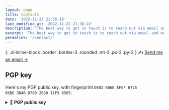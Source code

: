 ```yaml
---
layout: page
title: Contacts
date: '2022-11-22 21:36:18'
last_modified_at: '2022-11-22 21:36:22'
description: 'The best way to get in touch is to reach out via email and we’ll take it from there.'
excerpt: 'The best way to get in touch is to reach out via email and we’ll take it from there.'
permalink: '/contact/'
---
```

{: .d-inline-block .border .border-3 .rounded .mt-3 .px-3 .py-3 }
✍️ [Send me an email →](mailto:me@simonesilvestroni.com)

## PGP key

Here's my PGP public key, with fingerprint <code>DE83 606B EFEF 6726 05DE 3D4B D780 2B3D 11F5 85E5</code>:

<details class="mt-3">
  <summary class="fs-4">🔐 <strong>PGP public key</strong></summary>
  <pre>
    -----BEGIN PGP PUBLIC KEY BLOCK-----
    
    mQINBGKc8F4BEAC2NQ5Etkht6Hcni7Eft1W46Lyb0L9EGAMvPCcx5kx+GnJ7Ujcl
    Wz2lGj1pkawfIk67cYtd6q+Pwt6dKv+Ct5EfHWn5sc6JFT6qL6/+jfUk27rMrPRK
    AnGIokKo6jOhGVmEVadBA4rB6Pp1Q4gW5hLuN4vJZ+2FYTLQb0yaQ3yjxtZ/GYt4
    BC0vT8ixAH7GIIkCzsOSBb4gOsXkEQNwBiA+iRSzUNK8DrCHfBT6wR0/7NBG7iBT
    Afo+bIr035In86jk8MHQzyqF6cvgf8cXRLCe9bTZDsYCx/KyiHR1mwCn/qUZkcpw
    DwVFdR+LEPvG1SH8vwKvu0eHcqH1HoW3Vt5v6FhyNlBkoOy2FKZZ2o+9x7ozDtwb
    ueW3n/p9vWQ4UFyvB5tT12X54AtiZudp242xksgb71EEl31+nadUWFRhML2NmD77
    ejyBS6c9Oo4XRjlA1Ob6QAiMd8RF3sU2JuN7R/Ftu+Yy2QkAFmY5uTfBaUX95Tzn
    Bbfw1BvYc9MWKUkvEbft6QbMrOcUTn7qx1NlpuE/bH87LN4WXpte/7p70Aa1yhOx
    eJOVy4j4uzYVb8j8RMuHxXbX7OvzyekA+Iiqwah89iKAUo+Fywmz0LzIQ9TKyMm5
    9+jte24/p8E/Wz2TvNDuOFmDWa3hYNmFsI9QOqF9pm3tANUqZfy+3DOqUQARAQAB
    tDJTaW1vbmUgU2lsdmVzdHJvbmkgPGhlbGxvQG1pbnV0ZXN0b21pZG5pZ2h0LmNv
    LnVrPokCTgQTAQgAOBYhBN6DYGvv72cmBd49S9eAKz0R9YXlBQJinPBeAhsDBQsJ
    CAcCBhUKCQgLAgQWAgMBAh4BAheAAAoJENeAKz0R9YXlSOEP/ixscSM+CkYGy5PL
    RLWG9JcdWuhi8GC+XQuc/mgYwB6++GrZU+djnG/9e3WaLDAjC13kBNFPC96R6lsQ
    kxq49cMwZZkH0RpgzfS+MxGVIGXwNRsuQNQ9R1F2ywc3AxEz1rtX2fI7mGpyTnic
    uok2eHVaoPyMZHRAHjBaR8ljVkLZhtNiyQ5VR+H0ljzU3E+vM+rX1oRRmEewuUMB
    ZnoWdOs0whPmYetsmFYS7vTsqbpShVSQX8S5cCVERI8TQbMrUJXT+c+nKE+kBYkc
    w9xTS2EvXPaKwbl0nr7rfIBTfzVQGi0gSmnhI6TJqzolB0E8dYYe5YjnQeaUFc4m
    t6dIakAO7DU54Wp1Ms88+v9UQn3exetdo9yh5RVN4EyLhxDJMX3X0njzv0SiEgaD
    NZtzwtvT596lYzIi7mpO6H7+Y48Ha8sT6IYuPpIOc/p48Vca/wW/cTdBTMeB3SaB
    9X0OwxAec813JovBEeI+g5Mn3Azp00aFLz8vdMRfGjBEHxhoBxfJNf9xJljW76Q4
    QmJsES8TiarzMwqhn37p674Fq2ntkT3/p5JDi9SWC/4UZGFI86sMKXm0led7C2sF
    HmZNsu7ojg6ZF5TYJZkbwO2cP3SjWxIuXD7Fl7pl/godzh7xtDRGnQDNINVYgco9
    s3pSkC0ci6feVzP8IcgOpmUjfkdxuQINBGKc8F4BEADRPR9Lg99P4JgoNTzC++0e
    YVFZ6ef2yTFCzl2QVIHQiTAQ9agu08WXT7aseAfSX89eRUPbI0czeVeyAOTCh5QJ
    cuKNoaXkN+/A4uN2sG8c7tL5J70y63zrY+V3qQ66WqTZDPvhTqJLvgpEBIPxZl0m
    SKfuro0Hiti2SSsGWfkGgipzR2gdNZhN6YdISQUzSOaYUDQAXY+1FGLCYeBIRWb7
    HgZfoeB9VOmHLh/eWndXPY1dAA57e6mDhXCtLbU9JdKI+ZyARzHMYdlQZlK9NgoE
    k3EP8J9J/lKz05oMuA6zVDKpJiwPeLkYeVHq61WP3LPHNjco0jVESEJHE1W5pmHi
    wFjZoqNbNcv3mE9h/NkfielUVbTQjh94heWSaNyZSTx9pspyu1DB1LyNViB+Q2fG
    4FxTH7xEQiahJLOdIFkeBb70kgKOZANp8HJQKwcKvE4dYxXUmgVZkx1/cEp1aMtb
    P1AWbtuFz4lGy/1Vrl13bF+ljqPcyopr29I5YCGHPFeZLCCIN6IzLmmFYYbOBd10
    sDkuripcgdpxWn8MXdntySeIEgCJABU//1p914naRD2hZVUsL4kqkbNoRMjAyHkM
    3kYeoNe/c3CIc8wG4aPzD0lQfc+4L3VTAog9LVCYWpqxIiVN4HvK7qhQom1ZvdEe
    FQSj8g0Z7DhYP6/DFpJXXwARAQABiQI2BBgBCAAgFiEE3oNga+/vZyYF3j1L14Ar
    PRH1heUFAmKc8F4CGwwACgkQ14ArPRH1heX4xw//XHALIvNXlC77NsNg/mAvCvkY
    qfWru7q5xHds+aSE0W3IbtaO7uS5lelyosBQLOsZ0RDHrhbu/kYUO/O4rPQzaLtY
    mFlpUFi5RuhUEsPO+qiOPzPl6FACz9soXKdDcVufxNgDVIxML6uAn2XSBqCh5kGV
    RLqz2PpXSGehGii/Pn8I1uDzZ/VqUkDRxcgBSHzbI4nn55MEQ8i16X1CD1taA9sN
    N53eZT/48X7lIYlk0Fb5WSqEVaPrF4MnMJ2GWP0PrRmth44j4Am1oZgpCbCHYtnT
    eOuIytONaFLRsXodwHGwobyYP6bRIqcDeTtdYSCzbGrP9JmI2pe26K+5CHm3IvCn
    t+WvOurdzPus0YPqYuKuDI+yxquWJXuumwlWHu1B5/UZWN9T5J9RBSJBNuQHf4Ws
    o2mzJue3EMaPRcOr6lLR66hlWvid60kCQgdU0b230UKF8mOJ/lTLNbzCzwQ/b/0j
    GAKMNU7/agOS89E6ePcU4DSft4TXUzXtf3s4gimj9De9bA1PVoPAlrdUbP/6DnE1
    jgKiJTNzJwhPX09OL8/9LU09RTFEpcD0VJcQNTHHnqYqmaMot9SVBJ2VvVRVUVCR
    T34dHCOE3CqG2eSRqmgQ2vSezlGPsreGMJobnIbuWVC+rhrsHD8LOm7Kag5AWCVa
    PopTR9nCiLCU3mc18Bk=
    =F6kf
    -----END PGP PUBLIC KEY BLOCK-----
  </pre>
</details>